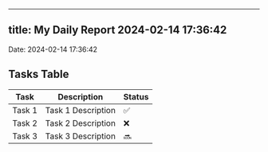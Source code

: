 
---
title: My Daily Report 2024-02-14 17:36:42
---

Date: 2024-02-14 17:36:42

## Tasks Table

| Task | Description | Status |
|------|-------------|--------|
| Task 1 | Task 1 Description | ✅ |
| Task 2 | Task 2 Description | ❌ |
| Task 3 | Task 3 Description | 🔜 |
